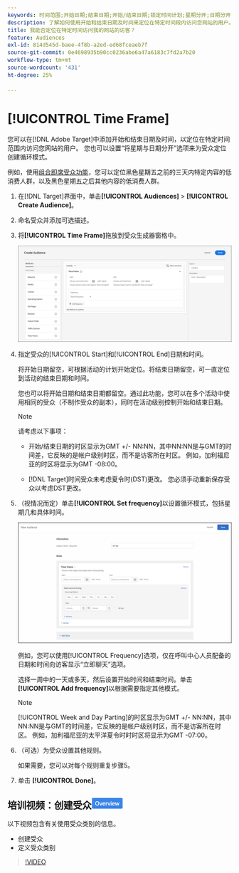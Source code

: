 ```yaml
---
keywords: 时间范围;开始日期;结束日期;开始/结束日期;锁定时间计划;星期分开;日期分开;分开
description: 了解如何使用开始和结束日期及时间来定位在特定时间段内访问您网站的用户。
title: 我能否定位在特定时间访问我的网站的访客？
feature: Audiences
exl-id: 814d545d-baee-4f8b-a2ed-ed68fceaeb7f
source-git-commit: 0e4698935b90cc0236abe6a47a6183c7fd2a7b20
workflow-type: tm+mt
source-wordcount: '431'
ht-degree: 25%

---
```


# [!UICONTROL Time Frame]

您可以在[!DNL Adobe Target]中添加开始和结束日期及时间，以定位在特定时间范围内访问您网站的用户。 您也可以设置“将星期与日期分开”选项来为受众定位创建循环模式。

例如，使用[组合即席受众功能](/help/main/c-target/combining-multiple-audiences.md#concept_A7386F1EA4394BD2AB72399C225981E5)，您可以定位黑色星期五之前的三天内特定内容的低消费人群，以及黑色星期五之后其他内容的低消费人群。

1. 在[!DNL Target]界面中，单击&#x200B;**[!UICONTROL Audiences]** > **[!UICONTROL Create Audience]**。
1. 命名受众并添加可选描述。
1. 将&#x200B;**[!UICONTROL Time Frame]**&#x200B;拖放到受众生成器窗格中。

   ![target_timeframe_dialog图像](assets/target_timeframe_dialog.png)

1. 指定受众的[!UICONTROL Start]和[!UICONTROL End]日期和时间。

   将开始日期留空，可根据活动的计划开始定位。将结束日期留空，可一直定位到活动的结束日期和时间。

   您也可以将开始日期和结束日期都留空。通过此功能，您可以在多个活动中使用相同的受众（不制作受众的副本），同时在活动级别控制开始和结束日期。

   >[!NOTE]
   >
   >请考虑以下事项：
   >
   >* 开始/结束日期的时区显示为GMT +/- NN:NN，其中NN:NN是与GMT的时间差，它反映的是帐户级别时区，而不是访客所在时区。 例如，加利福尼亚的时区将显示为GMT -08:00。
   >
   >* [!DNL Target]时间受众未考虑夏令时(DST)更改。 您必须手动重新保存受众以考虑DST更改。

1. （视情况而定）单击&#x200B;**[!UICONTROL Set frequency]**&#x200B;以设置循环模式，包括星期几和具体时间。

   ![将星期与日期分开](assets/week_and_day_parting.png)

   例如，您可以使用[!UICONTROL Frequency]选项，仅在呼叫中心人员配备的日期和时间向访客显示“立即聊天”选项。

   选择一周中的一天或多天，然后设置开始时间和结束时间。单击&#x200B;**[!UICONTROL Add frequency]**&#x200B;以根据需要指定其他模式。

   >[!NOTE]
   >
   >[!UICONTROL Week and Day Parting]的时区显示为GMT +/- NN:NN，其中NN:NN是与GMT的时间差，它反映的是帐户级别时区，而不是访客所在时区。 例如，加利福尼亚的太平洋夏令时时时区将显示为GMT -07:00。

1. （可选）为受众设置其他规则。

   如果需要，您可以对每个规则重复步骤5。

1. 单击 **[!UICONTROL Done]**。

## 培训视频：创建受众![概述徽章](/help/main/assets/overview.png)

以下视频包含有关使用受众类别的信息。

* 创建受众
* 定义受众类别

>[!VIDEO](https://video.tv.adobe.com/v/17392)
